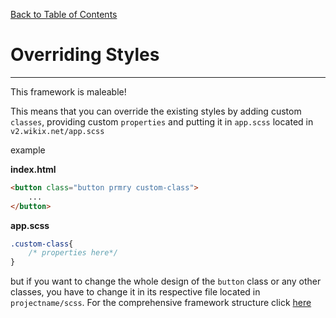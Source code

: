 [Back to Table of Contents](https://github.com/jkbicbic/XUI)

# Overriding Styles
----

This framework is maleable!

This means that you can override the existing styles by adding custom `classes`, providing custom `properties` and putting it in `app.scss` located in `v2.wikix.net/app.scss`

example

**index.html**
```HTML
<button class="button prmry custom-class">
    ...
</button>
```

**app.scss**
```CSS
.custom-class{
    /* properties here*/
}
```

but if you want to change the whole design of the `button` class or any other classes, you have to change it in its respective file located in `projectname/scss`. For the comprehensive framework structure click [here](#Framework-Structure)
